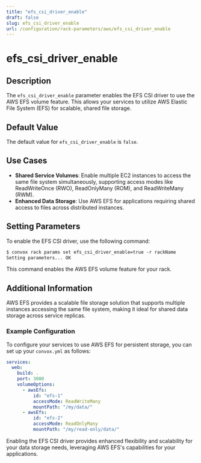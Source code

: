 ```yaml
---
title: "efs_csi_driver_enable"
draft: false
slug: efs_csi_driver_enable
url: /configuration/rack-parameters/aws/efs_csi_driver_enable
---
```


# efs_csi_driver_enable

## Description
The `efs_csi_driver_enable` parameter enables the EFS CSI driver to use the AWS EFS volume feature. This allows your services to utilize AWS Elastic File System (EFS) for scalable, shared file storage.

## Default Value
The default value for `efs_csi_driver_enable` is `false`.

## Use Cases
- **Shared Service Volumes**: Enable multiple EC2 instances to access the same file system simultaneously, supporting access modes like ReadWriteOnce (RWO), ReadOnlyMany (ROM), and ReadWriteMany (RWM).
- **Enhanced Data Storage**: Use AWS EFS for applications requiring shared access to files across distributed instances.

## Setting Parameters
To enable the EFS CSI driver, use the following command:
```html
$ convox rack params set efs_csi_driver_enable=true -r rackName
Setting parameters... OK
```
This command enables the AWS EFS volume feature for your rack.

## Additional Information
AWS EFS provides a scalable file storage solution that supports multiple instances accessing the same file system, making it ideal for shared data storage across service replicas. 

### Example Configuration
To configure your services to use AWS EFS for persistent storage, you can set up your `convox.yml` as follows:
```yaml
services:
  web:
    build: .
    port: 3000
    volumeOptions:
      - awsEfs:
          id: "efs-1"
          accessMode: ReadWriteMany
          mountPath: "/my/data/"
      - awsEfs:
          id: "efs-2"
          accessMode: ReadOnlyMany
          mountPath: "/my/read-only/data/"
```
Enabling the EFS CSI driver provides enhanced flexibility and scalability for your data storage needs, leveraging AWS EFS's capabilities for your applications.
